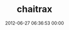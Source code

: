 ---
title: "chaitrax"
date: 2012-06-27 06:36:53 00:00
permalink: /chaitrax
twitter: ""
likes: [72]
id: 1123
gravatar: "http://www.gravatar.com/avatar/2cbb6ffdea92949b82a72badc4dd050f"
---